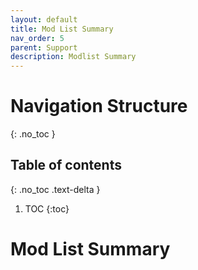 ```yaml
---
layout: default
title: Mod List Summary
nav_order: 5
parent: Support
description: Modlist Summary
---
```


# Navigation Structure
{: .no_toc }

## Table of contents
{: .no_toc .text-delta }

1. TOC
{:toc}


# Mod List Summary
